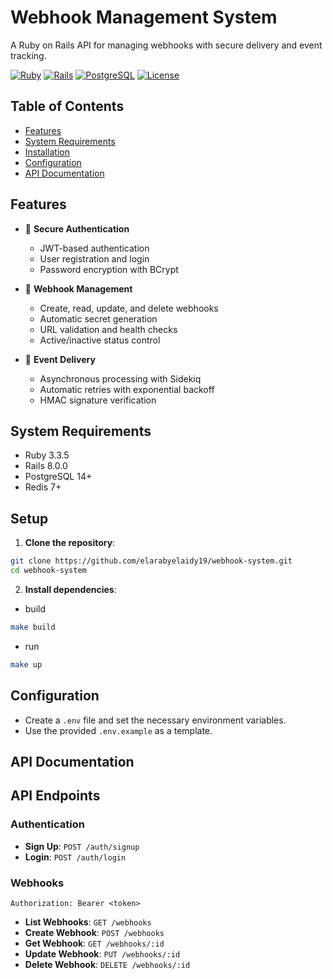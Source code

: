 # Webhook Management System

A Ruby on Rails API for managing webhooks with secure delivery and event tracking.

[![Ruby](https://img.shields.io/badge/Ruby-3.3.5-red.svg)](https://www.ruby-lang.org/)
[![Rails](https://img.shields.io/badge/Rails-8.0.0-red.svg)](https://rubyonrails.org/)
[![PostgreSQL](https://img.shields.io/badge/PostgreSQL-Latest-blue.svg)](https://www.postgresql.org/)
[![License](https://img.shields.io/badge/License-MIT-green.svg)](LICENSE)

## Table of Contents

- [Features](#features)
- [System Requirements](#system-requirements)
- [Installation](#installation)
- [Configuration](#configuration)
- [API Documentation](#api-documentation)

## Features

- 🔐 **Secure Authentication**
  - JWT-based authentication
  - User registration and login
  - Password encryption with BCrypt

- 🔄 **Webhook Management**
  - Create, read, update, and delete webhooks
  - Automatic secret generation
  - URL validation and health checks
  - Active/inactive status control

- 📨 **Event Delivery**
  - Asynchronous processing with Sidekiq
  - Automatic retries with exponential backoff
  - HMAC signature verification

## System Requirements

- Ruby 3.3.5
- Rails 8.0.0
- PostgreSQL 14+
- Redis 7+

## Setup

1. **Clone the repository**:
```bash
git clone https://github.com/elarabyelaidy19/webhook-system.git
cd webhook-system
```

2. **Install dependencies**:
- build
```bash
make build
```

- run
```bash
make up
```


## Configuration

- Create a `.env` file and set the necessary environment variables.
- Use the provided `.env.example` as a template.


## API Documentation

## API Endpoints

### Authentication

- **Sign Up**: `POST /auth/signup`
- **Login**: `POST /auth/login`

### Webhooks

`Authorization: Bearer <token>`

- **List Webhooks**: `GET /webhooks`
- **Create Webhook**: `POST /webhooks`
- **Get Webhook**: `GET /webhooks/:id`
- **Update Webhook**: `PUT /webhooks/:id`
- **Delete Webhook**: `DELETE /webhooks/:id`